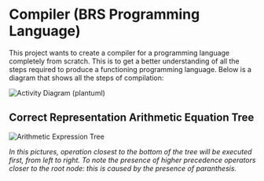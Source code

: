 # Compiler (BRS Programming Language)

This project wants to create a compiler for a programming language completely from scratch.
This is to get a better understanding of all the steps required to produce a functioning programming language.
Below is a diagram that shows all the steps of compilation: <br/>

![Activity Diagram (plantuml)](https://www.plantuml.com/plantuml/png/POrDJiD038NtSugtJA-GB6Y52akgfXSmYGiZ9dOqzaWDfmTDK0DYz_oz7-_DANkPKgWYj6Uc4RsMF30UTUGkn2kQNm1FMcHysC7VMT0iRBi00Es9iaLvwzRheXyiyNC3X_w2PnREv55bXNMQ9nAF0mv2QR5eE97P_tsWhU__RbJ-KdmkZkEDX-BqcdXrE1cZ4RttppnhTlIBEDrmp5cp_KHbZDUgp7KEOQlUMpNUXUhll_DbIby0)

## Correct Representation Arithmetic Equation Tree

![Arithmetic Expression Tree](https://www.plantuml.com/plantuml/png/NP7BQiGW58RtFiM1Cg17GgfcBfk1UO-IHQQHL6eqs5CwVVkE9GPCLl-5__0HRryq99fT6ETXOUJ8MtZ05JWtyYXGWmIkTFlyEY4EPydL9Hj-QemGo3MYQJe14jGhexW0HRX7eZZ3w99z9nS3mxSNxwOFkljlsyEL8SA3OKcdP6teGJBCqQ_rFlxqS7ZQx6CQmcJNEWUB2vyz8CFL9pjkBIAOJHrN1RgUjcqfb2wg-nTmhXcmPjYMe2xroQRSEHLXTjDcXuyrN5aKbFmtRpQCvLt-0000)

*In this pictures, operation closest to the bottom of the tree will be executed first, from left to right. 
To note the presence of higher precedence operators closer to the root node: this is caused by the presence of paranthesis.*
